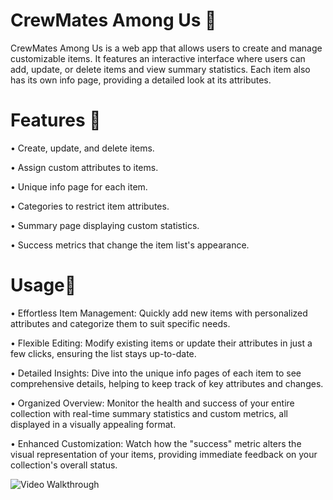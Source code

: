 # CrewMates Among Us 🤖 

  

CrewMates Among Us is a web app that allows users to create and manage customizable items. It features an interactive interface where users can add, update, or delete items and view summary statistics. Each item also has its own info page, providing a detailed look at its attributes. 

  

# Features 🤺 

• Create, update, and delete items. 

• Assign custom attributes to items. 

• Unique info page for each item. 

• Categories to restrict item attributes. 

• Summary page displaying custom statistics. 

• Success metrics that change the item list's appearance. 

  

# Usage🔦 

• Effortless Item Management: Quickly add new items with personalized attributes and categorize them to suit specific needs. 

• Flexible Editing: Modify existing items or update their attributes in just a few clicks, ensuring the list stays up-to-date. 

• Detailed Insights: Dive into the unique info pages of each item to see comprehensive details, helping to keep track of key attributes and changes. 

• Organized Overview: Monitor the health and success of your entire collection with real-time summary statistics and custom metrics, all displayed in a visually appealing format. 

• Enhanced Customization: Watch how the "success" metric alters the visual representation of your items, providing immediate feedback on your collection's overall status. 


<img src='[http://i.imgur.com/link/to/your/gif/file.gif](CrewMate.gif)' title='Video Walkthrough' width='' alt='Video Walkthrough' />



